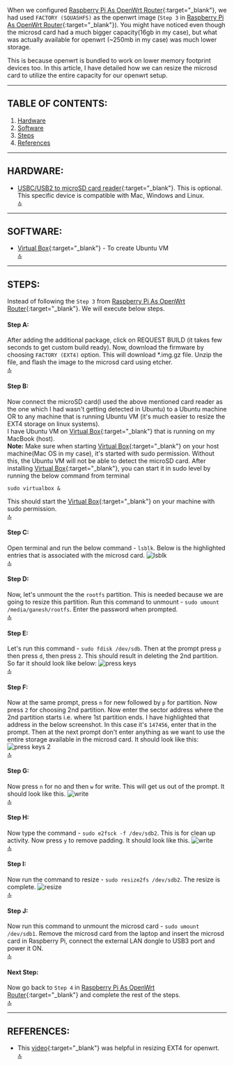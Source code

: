 When we configured [Raspberry Pi As OpenWrt Router](https://gmrock.github.io/2023/03/05/Raspberry-Pi-as-OpenWrt-router.html){:target="_blank"}, we had used `FACTORY (SQUASHFS)` as the openwrt image (`Step 3` in [Raspberry Pi As OpenWrt Router](https://gmrock.github.io/2023/03/05/Raspberry-Pi-as-OpenWrt-router.html#:~:text=Now,%20the%20firmware%20by%20choosing%20FACTORY%20(SQUASHFS)%20option){:target="_blank"}). You might have noticed even though the microsd card had a much bigger capacity(16gb in my case), but what was actually available for openwrt (~250mb in my case) was much lower storage.

This is because openwrt is bundled to work on lower memory footprint devices too. In this article, I have detailed how we can resize the microsd card to utilize the entire capacity for our openwrt setup.

<hr/>

## TABLE OF CONTENTS:
1. [Hardware](#hardware)
2. [Software](#software)
3. [Steps](#steps)
4. [References](#references)

<hr/>

## HARDWARE:
- [USBC/USB2 to microSD card reader](https://www.amazon.com/UGREEN-Reader-Adapter-Portable-Windows/dp/B07D1J88CF/){:target="_blank"}. This is optional. This specific device is compatible with Mac, Windows and Linux.  
[🔝](#table-of-contents)

<hr/>

## SOFTWARE:
- [Virtual Box](https://www.virtualbox.org/){:target="_blank"} - To create Ubuntu VM  
[🔝](#table-of-contents)

<hr/>

## STEPS:
Instead of following the `Step 3` from [Raspberry Pi As OpenWrt Router](https://gmrock.github.io/2023/03/05/Raspberry-Pi-as-OpenWrt-router.html){:target="_blank"}. We will execute below steps.

#### Step A:
After adding the additional package, click on REQUEST BUILD (it takes few seconds to get custom build ready). Now, download the firmware by choosing `FACTORY (EXT4)` option. This will download *.img.gz file. Unzip the file, and flash the image to the microsd card using etcher.  
[🔝](#table-of-contents)

#### Step B:
Now connect the microSD card(I used the above mentioned card reader as the one which I had wasn't getting detected in Ubuntu) to a Ubuntu machine OR to any machine that is running Ubuntu VM (it's much easier to resize the EXT4 storage on linux systems).  
I have Ubuntu VM on [Virtual Box](https://www.virtualbox.org/){:target="_blank"} that is running on my MacBook (host).  
**Note:** Make sure when starting [Virtual Box](https://www.virtualbox.org/){:target="_blank"} on your host machine(Mac OS in my case), it's started with sudo permission. Without this, the Ubuntu VM will not be able to detect the microSD card. After installing [Virtual Box](https://www.virtualbox.org/){:target="_blank"}, you can start it in sudo level by running the below command from terminal

```
sudo virtualbox &
```
This should start the [Virtual Box](https://www.virtualbox.org/){:target="_blank"} on your machine with sudo permission.  
[🔝](#table-of-contents)

#### Step C:
Open terminal and run the below command - `lsblk`. Below is the highlighted entries that is associated with the microsd card.
![lsblk](https://raw.githubusercontent.com/gmrock/gmrock.github.io/main/media/lsblk.png)  
[🔝](#table-of-contents)


#### Step D:
Now, let's unmount the the `rootfs` partition. This is needed because we are going to resize this partition. Run this command to unmount - `sudo umount /media/ganesh/rootfs`. Enter the password when prompted.  
[🔝](#table-of-contents)

#### Step E:
Let's run this command - `sudo fdisk /dev/sdb`. Then at the prompt press `p` then press `d`, then press `2`. This should result in deleting the 2nd partition. So far it should look like below:
![press keys](https://raw.githubusercontent.com/gmrock/gmrock.github.io/main/media/presskeys.png)  
[🔝](#table-of-contents)


#### Step F:
Now at the same prompt, press `n` for new followed by `p` for partition. Now press `2` for choosing 2nd partition. Now enter the sector address where the 2nd partition starts i.e. where 1st partition ends. I have highlighted that address in the below screenshot. In this case it's `147456`, enter that in the prompt. Then at the next prompt don't enter anything as we want to use the entire storage available in the microsd card. It should look like this:
![press keys 2](https://raw.githubusercontent.com/gmrock/gmrock.github.io/main/media/presskeys2.png)  
[🔝](#table-of-contents)


#### Step G:
Now press `n` for no and then `w` for write. This will get us out of the prompt. It should look like this.
![write](https://raw.githubusercontent.com/gmrock/gmrock.github.io/main/media/write.png)  
[🔝](#table-of-contents)


#### Step H:
Now type the command - `sudo e2fsck -f /dev/sdb2`. This is for clean up activity. Now press `y` to remove padding. It should look like this.
![write](https://raw.githubusercontent.com/gmrock/gmrock.github.io/main/media/cleanup.png)  
[🔝](#table-of-contents)

#### Step I:
Now run the command to resize - `sudo resize2fs /dev/sdb2`. The resize is complete.
![resize](https://raw.githubusercontent.com/gmrock/gmrock.github.io/main/media/resize.png)  
[🔝](#table-of-contents)


#### Step J:
Now run this command to unmount the microsd card - `sudo umount /dev/sdb1`. Remove the microsd card from the laptop and insert the microsd card in Raspberry Pi, connect the external LAN dongle to USB3 port and power it ON.  
[🔝](#table-of-contents)


#### Next Step:  
Now go back to `Step 4` in [Raspberry Pi As OpenWrt Router](https://gmrock.github.io/2023/03/05/Raspberry-Pi-as-OpenWrt-router.html#:~:text=Step%204:){:target="_blank"} and complete the rest of the steps.  
[🔝](#table-of-contents)

<hr/>

## REFERENCES:

- This [video](https://www.youtube.com/watch?v=_pBf2hGqXL8){:target="_blank"} was helpful in resizing EXT4 for openwrt.  
[🔝](#table-of-contents)
<br/>



<script src="https://utteranc.es/client.js" repo="gmrock/gmrock.github.io" issue-term="pathname" label="Comments" theme="github-light" crossorigin="anonymous" async> </script> 
